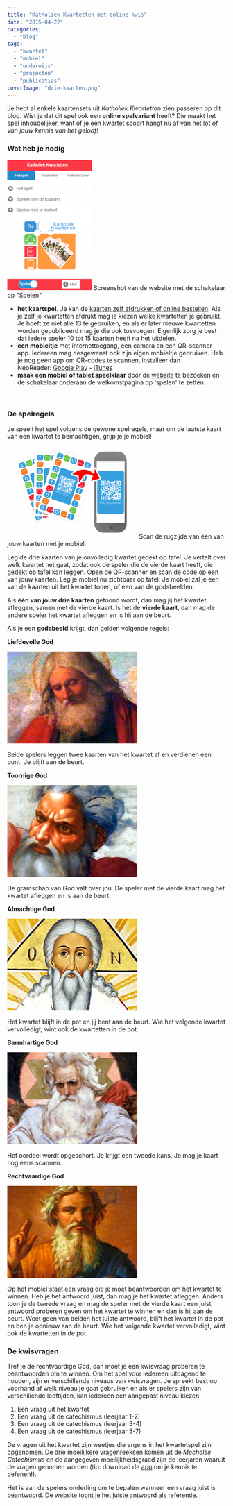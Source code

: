 ```yaml
---
title: "Katholiek Kwartetten met online kwis"
date: "2015-04-22"
categories: 
  - "blog"
tags: 
  - "kwartet"
  - "mobiel"
  - "onderwijs"
  - "projecten"
  - "publicaties"
coverImage: "drie-kaarten.png"
---
```


Je hebt al enkele kaartensets uit _Katholiek Kwartetten_ zien passeren op dit blog. Wist je dat dit spel ook een **online spelvariant** heeft? Die maakt het spel inhoudelijker, want of je een kwartet scoort hangt nu af van het lot _of van jouw kennis van het geloof!_ 

### Wat heb je nodig

[![Screenshot van de website met de schakelaar op "Spelen"](images/online-spelen-195x300.png)](http://kwartet.gelovenleren.net/) Screenshot van de website met de schakelaar op "Spelen"

- **het kaartspel**. Je kan de [kaarten zelf afdrukken of online bestellen](/page/katholiek-kwartetten/ "Katholiek Kwartetten"). Als je zelf je kwartetten afdrukt mag je kiezen welke kwartetten je gebruikt. Je hoeft ze niet alle 13 te gebruiken, en als er later nieuwe kwartetten worden gepubliceerd mag je die ook toevoegen. Eigenlijk zorg je best dat iedere speler 10 tot 15 kaarten heeft na het uitdelen.
- **een mobieltje** met internettoegang, een camera en een QR-scanner-app. Iedereen mag desgewenst ook zijn eigen mobieltje gebruiken. Heb je nog geen app om QR-codes te scannen, installeer dan NeoReader: [Google Play](https://play.google.com/store/apps/details?id=de.gavitec.android&hl=nl) - [iTunes](https://itunes.apple.com/us/app/neoreader-qr-mobile-barcode/id284973754?mt=8)
- **maak een mobiel of tablet speelklaar** door de [website](http://kwartet.gelovenleren.net/ "Katholiek Kwartetten") te bezoeken en de schakelaar onderaan de welkomstpagina op 'spelen' te zetten.

 

### De spelregels

Je speelt het spel volgens de gewone spelregels, maar om de laatste kaart van een kwartet te bemachtigen, grijp je je mobiel!

![Scan de rugzijde van één van jouw kaarten met je mobiel.](images/drie-kaarten-omgedraaid-300x214.png) Scan de rugzijde van één van jouw kaarten met je mobiel.

Leg de drie kaarten van je onvolledig kwartet gedekt op tafel. Je vertelt over welk kwartet het gaat, zodat ook de speler die de vierde kaart heeft, die gedekt op tafel kan leggen. Open de QR-scanner en scan de code op een van jouw kaarten. Leg je mobiel nu zichtbaar op tafel. Je mobiel zal je een van de kaarten uit het kwartet tonen, of een van de godsbeelden.

Als **één van jouw drie kaarten** getoond wordt, dan mag jij het kwartet afleggen, samen met de vierde kaart. Is het de **vierde kaart**, dan mag de andere speler het kwartet afleggen en is hij aan de beurt.

Als je een **godsbeeld** krijgt, dan gelden volgende regels:

**Liefdevolle God**

![liefdevolle-god](images/liefdevolle-god-300x212.png)

Beide spelers leggen twee kaarten van het kwartet af en verdienen een punt. Je blijft aan de beurt.

**Toornige God**

![toornige-god](images/toornige-god-300x212.png)

De gramschap van God valt over jou. De speler met de vierde kaart mag het kwartet afleggen en is aan de beurt.

**Almachtige God**

![almachtige-god](images/almachtige-god-300x212.png)

Het kwartet blijft in de pot en jij bent aan de beurt. Wie het volgende kwartet vervolledigt, wint ook de kwartetten in de pot.

**Barmhartige God**

![barmhartige-god](images/barmhartige-god-300x212.png)

Het oordeel wordt opgeschort. Je krijgt een tweede kans. Je mag je kaart nog eens scannen.

**Rechtvaardige God**

![rechtvaardige-god](images/rechtvaardige-god-300x212.png)

Op het mobiel staat een vraag die je moet beantwoorden om het kwartet te winnen. Heb je het antwoord juist, dan mag je het kwartet afleggen. Anders toon je de tweede vraag en mag de speler met de vierde kaart een juist antwoord proberen geven om het kwartet te winnen en dan is hij aan de beurt. Weet geen van beiden het juiste antwoord, blijft het kwartet in de pot en ben je opnieuw aan de beurt. Wie het volgende kwartet vervolledigt, wint ook de kwartetten in de pot.

### De kwisvragen

Tref je de rechtvaardige God, dan moet je een kwisvraag proberen te beantwoorden om te winnen. Om het spel voor iedereen uitdagend te houden, zijn er verschillende niveaus van kwisvragen. Je spreekt best op voorhand af welk niveau je gaat gebruiken en als er spelers zijn van verschillende leeftijden, kan iedereen een aangepast niveau kiezen.

1. Een vraag uit het kwartet
2. Een vraag uit de catechismus (leerjaar 1-2)
3. Een vraag uit de catechismus (leerjaar 3-4)
4. Een vraag uit de catechismus (leerjaar 5-7)

De vragen uit het kwartet zijn weetjes die ergens in het kwartetspel zijn opgenomen. De drie moeilijkere vragenreeksen komen uit de _Mechelse Catechismus_ en de aangegeven moeilijkheidsgraad zijn de leerjaren waaruit de vragen genomen worden (tip: download de [app](https://play.google.com/store/apps/details?id=net.credomobiel.mechelsecatechismus "Mechelse Catechismus") om je kennis te oefenen!).

Het is aan de spelers onderling om te bepalen wanneer een vraag juist is beantwoord. De website toont je het juiste antwoord als referentie.
